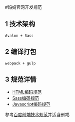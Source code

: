 #妈妈官网开发规范

## 1 技术架构

    Avalon + Sass

## 2 编译打包
    webpack + gulp
    
## 3 规范详情

- [HTML编码规范](html-style-guide.md)
- [Sass编码规范](sass-code-style.md)
- [Javascript编码规范](javascript-style-guide.md)

参考[百度前端技术规范](https://github.com/ecomfe/spec)并适当删减.
		